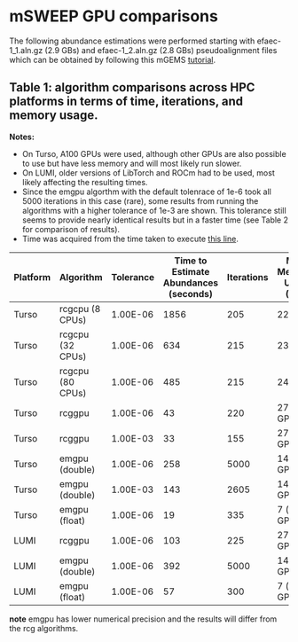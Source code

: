 # mSWEEP GPU comparisons

The following abundance estimations were performed starting with efaec-1_1.aln.gz (2.9 GBs) and efaec-1_2.aln.gz (2.8 GBs) pseudoalignment files which can be obtained by following this mGEMS [tutorial](https://github.com/PROBIC/mGEMS/blob/master/docs/TUTORIAL.md).

## Table 1: algorithm comparisons across HPC platforms in terms of time, iterations, and memory usage.

**Notes:**
- On Turso, A100 GPUs were used, although other GPUs are also possible to use but have less memory and will most likely run slower.
- On LUMI, older versions of LibTorch and ROCm had to be used, most likely affecting the resulting times.
- Since the emgpu algorthm with the default tolenrace of 1e-6 took all 5000 iterations in this case (rare), some results from running the algorithms with a higher tolerance of 1e-3 are shown. This tolerance still seems to provide nearly identical results but in a faster time (see Table 2 for comparison of results).
- Time was acquired from the time taken to execute [this line](https://github.com/Piketulus/mSWEEP-gpu/blob/4ca2acd510c9dfb5f0fed1d3cc3e383a3a7e8572/src/mSWEEP.cpp#L440).

| **Platform** | **Algorithm**          | **Tolerance** | **Time to Estimate Abundances (seconds)** | **Iterations** | **Max Memory Used (GB)** |
|--------------|------------------------|---------------|-------------------------------------------|----------------|--------------------------|
| Turso        | rcgcpu (8 CPUs)         | 1.00E-06      | 1856                                      | 205            | 22.7                     |
| Turso        | rcgcpu (32 CPUs)        | 1.00E-06      | 634                                       | 215            | 23.3                     |
| Turso        | rcgcpu (80 CPUs)        | 1.00E-06      | 485                                       | 215            | 24.4                     |
| Turso        | rcggpu                  | 1.00E-06      | 43                                        | 220            | 27.9 (on GPU)            |
| Turso        | rcggpu                  | 1.00E-03      | 33                                        | 155            | 27.9 (on GPU)            |
| Turso        | emgpu (double)          | 1.00E-06      | 258                                       | 5000           | 14 (on GPU)              |
| Turso        | emgpu (double)          | 1.00E-03      | 143                                       | 2605           | 14 (on GPU)              |
| Turso        | emgpu (float)           | 1.00E-06      | 19                                        | 335            | 7 (on GPU)               |
| LUMI         | rcggpu                  | 1.00E-06      | 103                                       | 225            | 27.9 (on GPU)            |
| LUMI         | emgpu (double)          | 1.00E-06      | 392                                       | 5000           | 14 (on GPU)              |
| LUMI         | emgpu (float)           | 1.00E-06      | 57                                        | 300            | 7 (on GPU)               |

**note** emgpu has lower numerical precision and the results will differ from the rcg algorithms.
